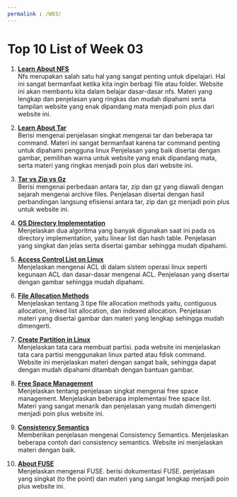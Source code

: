 ```yaml
---
permalink : /W03/
---
```

# Top 10 List of Week 03

1. **[Learn About NFS](https://www.educba.com/nfs-in-linux/)**  
Nfs merupakan salah satu hal yang sangat penting untuk dipelajari. Hal ini sangat bermanfaat ketika kita ingin berbagi 
file atau folder. Website ini akan membantu kita dalam belajar dasar-dasar nfs. Materi yang lengkap dan penjelasan yang ringkas dan mudah dipahami serta tampilan website yang enak dipandang mata menjadi poin plus dari website ini.

2. **[Learn About Tar](https://linuxhandbook.com/basic-tar-commands/)**  
Berisi mengenai penjelasan singkat mengenai tar dan beberapa tar command. Materi ini sangat bermanfaat karena tar 
command penting untuk dipahami pengguna linux Penjelasan yang baik disertai dengan gambar, pemilihan warna 
untuk website yang enak dipandang mata, serta materi yang ringkas menjadi poin plus dari website ini.

3. **[Tar vs Zip vs Gz](https://itsfoss.com/tar-vs-zip-vs-gz/)**  
Berisi mengenai perbedaan antara tar, zip dan gz yang diawali dengan sejarah mengenai archive files. Penjelasan disertai dengan hasil perbandingan langsung efisiensi antara tar, zip dan gz menjadi poin plus untuk website ini.

4. **[OS Directory Implementation](https://www.javatpoint.com/os-directory-implementation)**  
Menjelaskan dua algoritma yang banyak digunakan saat ini pada os directory implementation, yaitu linear list 
 dan hash table. Penjelasan yang singkat dan jelas serta disertai gambar sehingga mudah dipahami.

5. **[Access Control List on Linux](https://www.geeksforgeeks.org/access-control-listsacl-linux/)**  
Menjelaskan mengenai ACL di dalam sistem operasi linux seperti kegunaan ACL dan dasar-dasar mengenai ACL. Penjelasan 
yang disertai dengan gambar sehingga mudah dipahami.

6. **[File Allocation Methods](https://www.geeksforgeeks.org/file-allocation-methods/)**  
Menjelaskan tentang 3 tipe file allocation methods yaitu, contiguous allocation, linked list allocation, dan indexed 
allocation. Penjelasan materi yang disertai gambar dan materi yang lengkap sehingga mudah dimengerti.

7. **[Create Partition in Linux](https://phoenixnap.com/kb/linux-create-partition)**  
Menjelaskan tata cara membuat partisi. pada website ini menjelaskan tata cara partisi menggunakan linux parted atau 
fdisk command. Website ini menjelaskan materi dengan sangat baik, sehingga dapat dengan mudah dipahami ditambah dengan bantuan gambar.

8. **[Free Space Management](https://www.geeksforgeeks.org/free-space-management-in-operating-system/)**  
Menjelaskan tentang penjelasan singkat mengenai free space management. Menjelaskan beberapa implementasi free space list. Materi yang sangat menarik dan penjelasan yang mudah dimengerti menjadi poin plus website ini.

9. **[Consistency Semantics](https://www.geeksforgeeks.org/consistency-semantics-for-file-sharing/)**  
Memberikan penjelasan mengenai Consistency Semantics. Menjelaskan beberapa contoh dari consistency semantics. Website ini menjelaskan materi dengan baik.

10. **[About FUSE](https://www.kernel.org/doc/html/latest/filesystems/fuse.html)**  
Menjelaskan mengenai FUSE. berisi dokumentasi FUSE. penjelasan yang singkat (to the point) dan materi yang sangat lengkap menjadi poin plus website ini.
